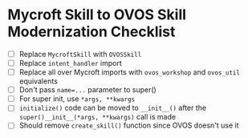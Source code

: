 # Mycroft Skill to OVOS Skill Modernization Checklist

- [ ] Replace `MycroftSkill` with `OVOSSkill`
- [ ] Replace `intent_handler` import
- [ ] Replace all over Mycroft imports with `ovos_workshop` and `ovos_util` equivalents
- [ ] Don't pass `name=...` parameter to super()
- [ ] For super init, use `*args, **kwargs`
- [ ] `initialize()` code can be moved to `__init__()` after the `super()__init__(*args, **kwargs)` call is made
- [ ] Should remove `create_skill()` function since OVOS doesn't use it
